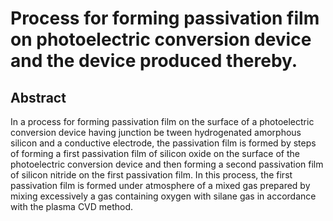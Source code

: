 # Process for forming passivation film on photoelectric conversion device and the device produced thereby.

## Abstract
In a process for forming passivation film on the surface of a photoelectric conversion device having junction be tween hydrogenated amorphous silicon and a conductive electrode, the passivation film is formed by steps of forming a first passivation film of silicon oxide on the surface of the photoelectric conversion device and then forming a second passivation film of silicon nitride on the first passivation film. In this process, the first passivation film is formed under atmosphere of a mixed gas prepared by mixing excessively a gas containing oxygen with silane gas in accordance with the plasma CVD method.